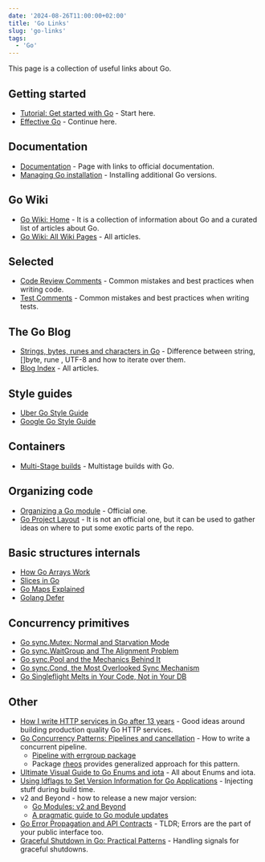 ```yaml
---
date: '2024-08-26T11:00:00+02:00'
title: 'Go Links'
slug: 'go-links'
tags:
  - 'Go'
---
```


This page is a collection of useful links about Go.

## Getting started

- [Tutorial: Get started with Go](https://go.dev/doc/tutorial/getting-started) - Start here.
- [Effective Go](https://go.dev/doc/effective_go) - Continue here.

## Documentation

- [Documentation](https://go.dev/doc/) - Page with links to official documentation.
- [Managing Go installation](https://go.dev/doc/manage-install) - Installing additional Go versions.

## Go Wiki

- [Go Wiki: Home](https://go.dev/wiki/) - It is a collection of information about Go and a curated list of articles about Go.
- [Go Wiki: All Wiki Pages](https://go.dev/wiki/All) - All articles.

## Selected

- [Code Review Comments](https://go.dev/wiki/CodeReviewComments) - Common mistakes and best practices when writing code.
- [Test Comments](https://go.dev/wiki/TestComments) - Common mistakes and best practices when writing tests.

## The Go Blog

- [Strings, bytes, runes and characters in Go](https://go.dev/blog/strings) - Difference between string, []byte, rune , UTF-8 and how to iterate over them.
- [Blog Index](https://go.dev/blog/all) - All articles.

## Style guides

- [Uber Go Style Guide](https://github.com/uber-go/guide/blob/master/style.md)
- [Google Go Style Guide ](https://google.github.io/styleguide/go/)

## Containers

- [Multi-Stage builds](https://docs.docker.com/build/building/multi-stage/) - Multistage builds with Go.

## Organizing code

- [Organizing a Go module](https://go.dev/doc/modules/layout) - Official one.
- [Go Project Layout](https://github.com/golang-standards/project-layout) - It is not an official one, but it can be used to gather ideas on where to put some exotic parts of the repo. 

## Basic structures internals

- [How Go Arrays Work](https://victoriametrics.com/blog/go-array/index.html)
- [Slices in Go](https://victoriametrics.com/blog/go-slice/index.html)
- [Go Maps Explained](https://victoriametrics.com/blog/go-map/index.html)
- [Golang Defer](https://victoriametrics.com/blog/defer-in-go/index.html)

## Concurrency primitives

- [Go sync.Mutex: Normal and Starvation Mode](https://victoriametrics.com/blog/go-sync-mutex/index.html)
- [Go sync.WaitGroup and The Alignment Problem](https://victoriametrics.com/blog/go-sync-waitgroup)
- [Go sync.Pool and the Mechanics Behind It](https://victoriametrics.com/blog/go-sync-pool)
- [Go sync.Cond, the Most Overlooked Sync Mechanism](https://victoriametrics.com/blog/go-sync-cond)
- [Go Singleflight Melts in Your Code, Not in Your DB](https://victoriametrics.com/blog/go-singleflight)

## Other

- [How I write HTTP services in Go after 13 years](https://grafana.com/blog/2024/02/09/how-i-write-http-services-in-go-after-13-years/) - Good ideas around building production quality Go HTTP services.
- [Go Concurrency Patterns: Pipelines and cancellation](https://go.dev/blog/pipelines) - How to write a concurrent pipeline.
    - [Pipeline with errgroup package](https://pkg.go.dev/golang.org/x/sync/errgroup#example-Group-Pipeline)
    - Package [rheos](https://github.com/dmksnnk/rheos) provides generalized approach for this pattern.
- [Ultimate Visual Guide to Go Enums and iota](https://blog.learngoprogramming.com/golang-const-type-enums-iota-bc4befd096d3) - All about Enums and iota.
- [Using ldflags to Set Version Information for Go Applications](https://www.digitalocean.com/community/tutorials/using-ldflags-to-set-version-information-for-go-applications)  - Injecting stuff during build time.
- v2 and Beyond - how to release a new major version:  
    - [Go Modules: v2 and Beyond](https://go.dev/blog/v2-go-modules)
    - [A pragmatic guide to Go module updates](https://carlosbecker.com/posts/pragmatic-gomod-bump/)
- [Go Error Propagation and API Contracts](https://matttproud.com/blog/posts/go-errors-and-api-contracts.html) - TLDR; Errors are the part of your public interface too.
- [Graceful Shutdown in Go: Practical Patterns](https://victoriametrics.com/blog/go-graceful-shutdown/index.html) - Handling signals for graceful shutdowns.

